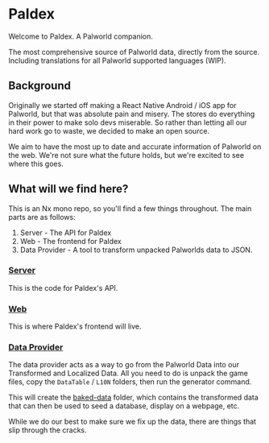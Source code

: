 # Paldex

Welcome to Paldex. A Palworld companion.

The most comprehensive source of Palworld data, directly from the source. Including translations for all Palworld supported languages (WIP).

## Background

Originally we started off making a React Native Android / iOS app for Palworld, but that was absolute pain and misery. The stores do everything in their power to make solo devs miserable. So rather than letting all our hard work go to waste, we decided to make an open source.

We aim to have the most up to date and accurate information of Palworld on the web. We're not sure what the future holds, but we're excited to see where this goes.

## What will we find here?

This is an Nx mono repo, so you'll find a few things throughout. The main parts are as follows:

1. Server - The API for Paldex
2. Web - The frontend for Paldex
3. Data Provider - A tool to transform unpacked Palworlds data to JSON.

### [Server](/server/README.md)

This is the code for Paldex's API.

### [Web](/web/README.md)

This is where Paldex's frontend will live.

### [Data Provider](/data-provider/README.md)

The data provider acts as a way to go from the Palworld Data into our Transformed and Localized Data. All you need to do is unpack the game files, copy the `DataTable` / `L10N` folders, then run the generator command.

This will create the [baked-data](/data-provider/baked-data) folder, which contains the transformed data that can then be used to seed a database, display on a webpage, etc.

While we do our best to make sure we fix up the data, there are things that slip through the cracks.
